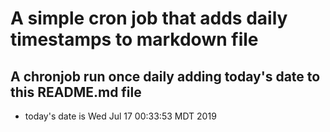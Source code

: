 A simple cron job that adds daily timestamps to markdown file
============================================================
## A chronjob run once daily adding today's date to this README.md file
* today's date is Wed Jul 17 00:33:53 MDT 2019
